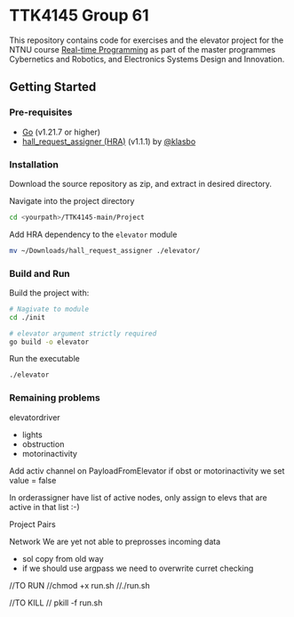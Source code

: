 # TTK4145 Group 61

This repository contains code for exercises and the elevator project for the NTNU course [Real-time Programming](https://www.ntnu.edu/studies/courses/TTK4145) as part of the master programmes Cybernetics and Robotics, and Electronics Systems Design and Innovation.

## Getting Started

### Pre-requisites
* [Go](https://go.dev/dl/) (v1.21.7 or higher)
* [hall_request_assigner (HRA)](https://github.com/TTK4145/Project-resources/releases/tag/v1.1.1) (v1.1.1) by [@klasbo](https://github.com/klasbo)

### Installation

Download the source repository as zip, and extract in desired directory.

Navigate into the project directory

```bash
cd <yourpath>/TTK4145-main/Project
```

Add HRA dependency to the `elevator` module

```bash
mv ~/Downloads/hall_request_assigner ./elevator/
```

### Build and Run

Build the project with:

```bash
# Nagivate to module
cd ./init

# elevator argument strictly required
go build -o elevator
```

Run the executable
```bash
./elevator
```



### Remaining problems
elevatordriver 
- lights
- obstruction
- motorinactivity 

Add activ channel on PayloadFromElevator
 if obst or motorinactivity we set value = false

In orderassigner have list of active nodes, only assign to elevs that are active in that list :-)


Project Pairs 



Network 
We are yet not able to preprosses incoming data
- sol copy from old way
- if we should use argpass we need to overwrite curret checking 


//TO RUN 
//chmod +x run.sh
//./run.sh

//TO KILL 
// pkill -f run.sh

